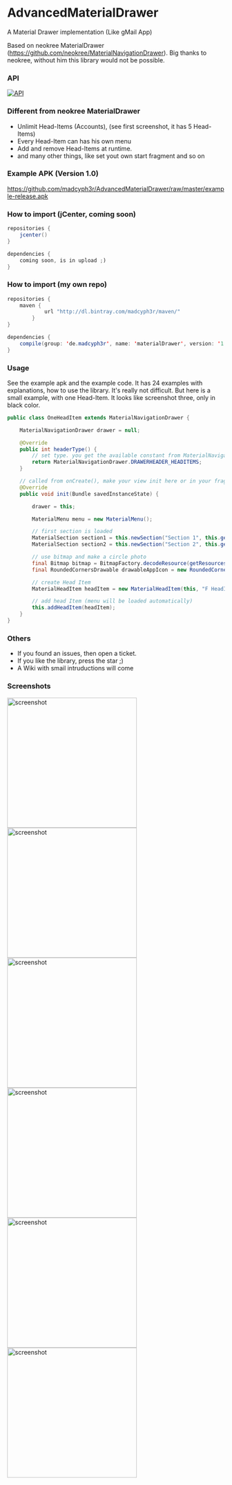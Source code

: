 AdvancedMaterialDrawer
======================

A Material Drawer implementation (Like gMail App)

Based on neokree MaterialDrawer (https://github.com/neokree/MaterialNavigationDrawer).
Big thanks to neokree, without him this library would not be possible.

### API
[![API](https://img.shields.io/badge/API-10%2B-brightgreen.svg?style=flat)](https://android-arsenal.com/api?level=10)

### Different from neokree MaterialDrawer
- Unlimit Head-Items (Accounts), (see first screenshot, it has 5 Head-Items)
- Every Head-Item can has his own menu
- Add and remove Head-Items at runtime.
- and many other things, like set yout own start fragment and so on

### Example APK (Version 1.0) 
https://github.com/madcyph3r/AdvancedMaterialDrawer/raw/master/example-release.apk

###  How to import (jCenter, coming soon)
```java
repositories {
    jcenter()
}

dependencies {
    coming soon, is in upload ;)
}
```
###  How to import (my own repo)
```java
repositories {
    maven {
            url "http://dl.bintray.com/madcyph3r/maven/"
        }
}

dependencies {
    compile(group: 'de.madcyph3r', name: 'materialDrawer', version: '1.0.3', ext: 'aar')
}
```

### Usage
See the example apk and the example code. It has 24 examples with explanations, how to use the library. It's really not difficult.
But here is a small example, with one Head-Item. It looks like screenshot three, only in black color.

```java
public class OneHeadItem extends MaterialNavigationDrawer {

    MaterialNavigationDrawer drawer = null;

    @Override
    public int headerType() {
        // set type. you get the available constant from MaterialNavigationDrawer class
        return MaterialNavigationDrawer.DRAWERHEADER_HEADITEMS;
    }

    // called from onCreate(), make your view init here or in your fragment.
    @Override
    public void init(Bundle savedInstanceState) {

        drawer = this;

        MaterialMenu menu = new MaterialMenu();

        // first section is loaded
        MaterialSection section1 = this.newSection("Section 1", this.getResources().getDrawable(R.drawable.ic_favorite_black_36dp), new FragmentIndex(), false, menu);
        MaterialSection section2 = this.newSection("Section 2", this.getResources().getDrawable(R.drawable.ic_list_black_36dp), new FragmentIndex(), false, menu);

        // use bitmap and make a circle photo
        final Bitmap bitmap = BitmapFactory.decodeResource(getResources(), R.drawable.app_drawer_icon);
        final RoundedCornersDrawable drawableAppIcon = new RoundedCornersDrawable(getResources(), bitmap);

        // create Head Item
        MaterialHeadItem headItem = new MaterialHeadItem(this, "F HeadItem", "F Subtitle", drawableAppIcon, R.drawable.mat5, menu, 0);

        // add head Item (menu will be loaded automatically)
        this.addHeadItem(headItem);
    }
}
```

### Others
- If you found an issues, then open a ticket.
- If you like the library, press the star ;)
- A Wiki with smail intruductions will come

### Screenshots
<img src="https://github.com/madcyph3r/AdvancedMaterialDrawer/blob/master/Screenshot_1.png" alt="screenshot" width="300px" height="auto" />
<img src="https://github.com/madcyph3r/AdvancedMaterialDrawer/blob/master/Screenshot_2.png" alt="screenshot" width="300px" height="auto" />
<img src="https://github.com/madcyph3r/AdvancedMaterialDrawer/blob/master/Screenshot_3.png" alt="screenshot" width="300px" height="auto" />
<img src="https://github.com/madcyph3r/AdvancedMaterialDrawer/blob/master/Screenshot_4.png" alt="screenshot" width="300px" height="auto" />
<img src="https://github.com/madcyph3r/AdvancedMaterialDrawer/blob/master/Screenshot_5.png" alt="screenshot" width="300px" height="auto" />
<img src="https://github.com/madcyph3r/AdvancedMaterialDrawer/blob/master/Screenshot_6.png" alt="screenshot" width="300px" height="auto" />
